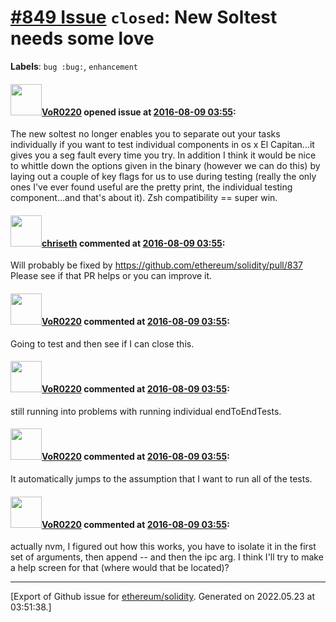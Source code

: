 # [\#849 Issue](https://github.com/ethereum/solidity/issues/849) `closed`: New Soltest needs some love
**Labels**: `bug :bug:`, `enhancement`


#### <img src="https://avatars.githubusercontent.com/u/7756785?u=2893ea91743ac89ee3846d1f5c7209720e834129&v=4" width="50">[VoR0220](https://github.com/VoR0220) opened issue at [2016-08-09 03:55](https://github.com/ethereum/solidity/issues/849):

The new soltest no longer enables you to separate out your tasks individually if you want to test individual components in os x El Capitan...it gives you a seg fault every time you try. In addition I think it would be nice to whittle down the options given in the binary (however we can do this) by laying out a couple of key flags for us to use during testing (really the only ones I've ever found useful are the pretty print, the individual testing component...and that's about it). Zsh compatibility == super win. 


#### <img src="https://avatars.githubusercontent.com/u/9073706?v=4" width="50">[chriseth](https://github.com/chriseth) commented at [2016-08-09 03:55](https://github.com/ethereum/solidity/issues/849#issuecomment-238834949):

Will probably be fixed by https://github.com/ethereum/solidity/pull/837
Please see if that PR helps or you can improve it.

#### <img src="https://avatars.githubusercontent.com/u/7756785?u=2893ea91743ac89ee3846d1f5c7209720e834129&v=4" width="50">[VoR0220](https://github.com/VoR0220) commented at [2016-08-09 03:55](https://github.com/ethereum/solidity/issues/849#issuecomment-241238209):

Going to test and then see if I can close this.

#### <img src="https://avatars.githubusercontent.com/u/7756785?u=2893ea91743ac89ee3846d1f5c7209720e834129&v=4" width="50">[VoR0220](https://github.com/VoR0220) commented at [2016-08-09 03:55](https://github.com/ethereum/solidity/issues/849#issuecomment-241241897):

still running into problems with running individual endToEndTests.

#### <img src="https://avatars.githubusercontent.com/u/7756785?u=2893ea91743ac89ee3846d1f5c7209720e834129&v=4" width="50">[VoR0220](https://github.com/VoR0220) commented at [2016-08-09 03:55](https://github.com/ethereum/solidity/issues/849#issuecomment-241241907):

It automatically jumps to the assumption that I want to run all of the tests.

#### <img src="https://avatars.githubusercontent.com/u/7756785?u=2893ea91743ac89ee3846d1f5c7209720e834129&v=4" width="50">[VoR0220](https://github.com/VoR0220) commented at [2016-08-09 03:55](https://github.com/ethereum/solidity/issues/849#issuecomment-241242417):

actually nvm, I figured out how this works, you have to isolate it in the first set of arguments, then append -- and then the ipc arg. I think I'll try to make a help screen for that (where would that be located)?


-------------------------------------------------------------------------------



[Export of Github issue for [ethereum/solidity](https://github.com/ethereum/solidity). Generated on 2022.05.23 at 03:51:38.]
